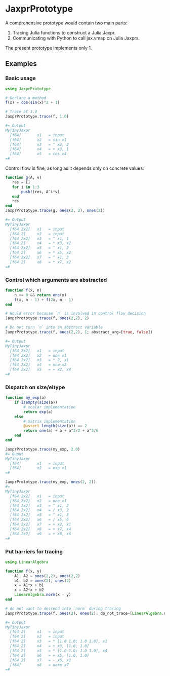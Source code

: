 # JaxprPrototype

A comprehensive prototype would contain two main parts:
1. Tracing Julia functions to construct a Julia Jaxpr.
2. Communicating with Python to call jax.vmap on Julia Jaxprs.

The present prototype implements only 1.

## Examples

### Basic usage

```julia
using JaxprPrototype

# Declare a method
f(x) = cos(sin(x)^2 + 1)

# Trace at 1.0
JaxprPrototype.trace(f, 1.0)

#= Output
MyTinyJaxpr
  [f64]       x1   = input
  [f64]       x2   = sin x1
  [f64]       x3   = ^ x2, 2
  [f64]       x4   = + x3, 1
  [f64]       x5   = cos x4
=#
```

Control flow is fine, as long as it depends only on concrete values:

```julia
function g(A, v)
   res = []
   for i in 1:3
       push!(res, A^i*v)
   end
   res
end
JaxprPrototype.trace(g, ones(2, 2), ones(2))

#= Output
MyTinyJaxpr
  [f64 2x2]   x1   = input
  [f64 2]     x2   = input
  [f64 2x2]   x3   = ^ x1, 1
  [f64 2]     x4   = * x3, x2
  [f64 2x2]   x5   = ^ x1, 2
  [f64 2]     x6   = * x5, x2
  [f64 2x2]   x7   = ^ x1, 3
  [f64 2]     x8   = * x7, x2
=#
```

### Control which arguments are abstracted
  
```julia
function f(x, n)
    n <= 0 && return one(x)
    f(x, n - 1) + f(2x, n - 1)
end

# Would error because `n` is involved in control flow decision 
JaxprPrototype.trace(f, ones(2,2), 2)

# Do not turn `n` into an abstract variable
JaxprPrototype.trace(f, ones(2,2), 1; abstract_arg=[true, false])

#= Output
MyTinyJaxpr
  [f64 2x2]   x1   = input 
  [f64 2x2]   x2   = one x1
  [f64 2x2]   x3   = * 2, x1
  [f64 2x2]   x4   = one x3
  [f64 2x2]   x5   = + x2, x4
=#
```

### Dispatch on size/eltype

```julia
function my_exp(a)
    if isempty(size(a))
        # scalar implementation
        return exp(a)
    else
        # matrix implementation
        @assert length(size(a)) == 2
        return one(a) + a + a^2/2 + a^3/6
    end
end

JaxprPrototype.trace(my_exp, 2.0)
#= Ouput
MyTinyJaxpr
  [f64]       x1   = input
  [f64]       x2   = exp x1
=#

JaxprPrototype.trace(my_exp, ones(2, 2))
#=
MyTinyJaxpr
  [f64 2x2]   x1   = input 
  [f64 2x2]   x2   = one x1
  [f64 2x2]   x3   = ^ x1, 2
  [f64 2x2]   x4   = / x3, 2
  [f64 2x2]   x5   = ^ x1, 3
  [f64 2x2]   x6   = / x5, 6
  [f64 2x2]   x7   = + x2, x1
  [f64 2x2]   x8   = + x7, x4
  [f64 2x2]   x9   = + x8, x6
=#
```

### Put barriers for tracing

```julia
using LinearAlgebra

function f(x, y)
    A1, A2 = ones(2,2), ones(2,2)
    b1, b2 = ones(2), ones(2)
    x = A1*x + b1
    x = A2*x + b2
    LinearAlgebra.norm(x - y)
end

# do not want to descend into `norm` during tracing
JaxprPrototype.trace(f, ones(2), ones(2); do_not_trace=[LinearAlgebra.norm])

#= Output
MyTinyJaxpr
  [f64 2]     x1   = input 
  [f64 2]     x2   = input
  [f64 2]     x3   = * [1.0 1.0; 1.0 1.0], x1
  [f64 2]     x4   = + x3, [1.0, 1.0]
  [f64 2]     x5   = * [1.0 1.0; 1.0 1.0], x4
  [f64 2]     x6   = + x5, [1.0, 1.0]
  [f64 2]     x7   = - x6, x2
  [f64]       x8   = norm x7
=#
```
